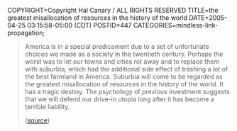 COPYRIGHT=Copyright Hal Canary / ALL RIGHTS RESERVED
TITLE=the greatest misallocation of resources in the history of the world
DATE=2005-04-25 03:15:58-05:00 (CDT)
POSTID=447
CATEGORIES=mindless-link-propagation;

> America is in a special predicament due to a set of unfortunate choices we made as a society in the twentieth century. Perhaps the worst was to let our towns and cities rot away and to replace them with suburbia, which had the additional side effect of trashing a lot of the best farmland in America. Suburbia will come to be regarded as the greatest misallocation of resources in the history of the world. It has a tragic destiny. The psychology of previous investment suggests that we will defend our drive-in utopia long after it has become a terrible liability.
> 
> ([source](http://www.rollingstone.com/politics/story/_/id/7203633?pageid=rs.Home&pageregion=single7))
